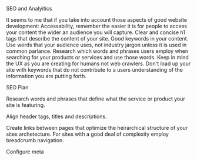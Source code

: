 SEO and Analyitics

It seems to me that if you take into account those aspects of good website development:
Accessability, remember the easier it is for people to access your content the wider an audience you will capture. Clear and concise h1 tags that describe the content of your site. Good keywords in your content. Use words that your audience uses, not industry jargon unless it is used in common parlance. Research which words and phrases users employ when searching for your products or services and use those words. Keep in mind the UX as you are creating for humans not web crawlers. Don't load up your site with keywords that do not contribute to a users understanding of the information you are putting forth.

SEO Plan

Research words and phrases that define what the service or product your site is featuring.

Align header tags, titles and descriptions.

Create links between pages that optimize the heirarchical structure of your sites archetecture. For sites with a good deal of complexity employ breadcrumb navigation.

Configure meta 